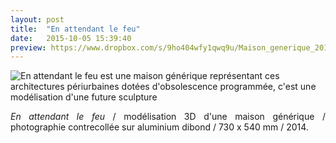```yaml
---
layout: post
title:  "En attendant le feu"
date:   2015-10-05 15:39:40
preview: https://www.dropbox.com/s/9ho404wfy1qwq9u/Maison_generique_2014_preview.jpg?raw=1
---
```


<img src="https://www.dropbox.com/s/r81pv8pipb8zlen/Maison_generique_2014.jpg?raw=1" alt="En attendant le feu est une maison g&eacute;n&eacute;rique repr&eacute;sentant ces architectures p&eacute;riurbaines dot&eacute;es d'obsolescence programm&eacute;e, c'est  une mod&eacute;lisation d'une future sculpture">

<p style="text-align:justify">
<span style="font-style: italic;">En attendant le feu</span> / mod&eacute;lisation 3D d'une maison g&eacute;n&eacute;rique / photographie contrecoll&eacute;e sur aluminium dibond / 730 x 540 mm / 2014.
</p>


